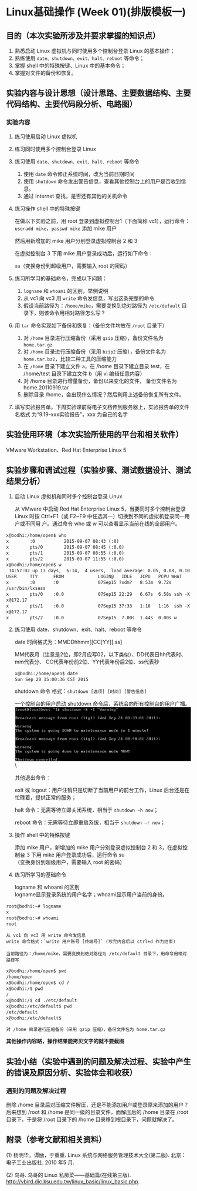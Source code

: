 # Linux基础操作 (Week 01)(排版模板一)

## 目的（本次实验所涉及并要求掌握的知识点）

1. 熟悉启动 Linux 虚拟机与同时使用多个控制台登录 Linux 的基本操作；
2. 熟练使用 `date、shutdown、exit、halt、reboot` 等命令；
3. 掌握 shell 中的特殊按键、Linux 中的基本命令；
4. 掌握对文件的备份和恢复。

## 实验内容与设计思想（设计思路、主要数据结构、主要代码结构、主要代码段分析、电路图）

### 实验内容

 1. 练习使用启动 Linux 虚拟机
 2. 练习同时使用多个控制台登录 Linux
 3. 练习使用 `date、shutdown、exit、halt、reboot` 等命令
    1) 使用 `date` 命令修正系统时间，改为当前日期时间
    2) 使用 `shutdown` 命令发出警告信息，查看其他控制台上的用户是否收到信息。
    3) 通过 Internet 查找，是否还有其他的关机命令
 4. 练习操作 shell 中的特殊按键

    在做以下实验之前，用 root 登录到虚拟控制台1（下面简称 vc1），运行命令：
    `useradd mike`，`passwd mike` 添加 mike 用户

    然后用新增加的 mike 用户分别登录虚拟控制台 2 和 3

    在虚拟控制台 3 下用 mike 用户登录成功后，运行如下命令：

    `su`（变换身份到超级用户，需要输入 root 的密码）

 5. 练习所学习的基础命令，完成以下问题：
    1) `logname` 和 `whoami` 的区别，举例说明
    2) 从 vc1 向 vc3 用 `write` 命令发信息，写出这条完整的命令
    3) 假设当前路径为：`/home/mike`，需要变换到绝对路径为 `/etc/default`
       目录下，则该命令用相对路径怎么写？

 6. 用 `tar` 命令实现如下备份和恢复：（备份文件均放在 `/root` 目录下）
    1) 对 `/home` 目录进行压缩备份（采用 `gzip` 压缩），备份文件名为
       `home.tar.gz`
    2) 对 `/home` 目录进行压缩备份（采用 `bzip2` 压缩），备份文件名为
       `home.tar.bz2`，比较二种工具的压缩能力
    3) 在 `/home` 目录下建立文件 `a`，在 /home 目录下建立目录 test，在
       /home/test 目录下建立文件 b（用 vi 编辑任意内容）
    4) 对 /home 目录进行增量备份，备份以来变化的文件，
       备份文件名为 home.20110919.tar
    5) 删除目录 /home，会出现什么情况？然后利用上述备份恢复所有文件。

 7. 填写实验报告单，下周实验课前将电子文档传到服务器上，实验报告单的文件名格式
    为“9.19-xxx实验报告”，xxx 为自己的名字

## 实验使用环境（本次实验所使用的平台和相关软件）

VMware Workstation、Red Hat Enterprise Linux 5

## 实验步骤和调试过程（实验步骤、测试数据设计、测试结果分析）

 1. 启动 Linux 虚拟机和同时多个控制台登录 Linux

    从 VMware 中启动 Red Hat Enterprise Linux 5，当要同时多个控制台登录 Linux
    时按 Ctrl+F1（或 F2\~F9 中任选其一）切换到不同的虚拟机登录同一用户或不同用
    户。通过命令 who 或 w 可以查看显示当前在线的全部用户。
```
x@bodhi:/home/open$ who
x        :0           2015-09-07 08:43 (:0)
x        pts/0        2015-09-07 08:45 (:0.0)
x        pts/1        2015-09-07 08:55 (:0.0)
x        pts/2        2015-09-07 11:55 (:0.0)
x@bodhi:/home/open$ w
 14:57:02 up 13 days,  6:14,  4 users,  load average: 0.05, 0.08, 0.10
USER     TTY      FROM             LOGIN@   IDLE   JCPU   PCPU WHAT
x        :0       :0               07Sep15 ?xdm?   8:53m  9.72s /usr/bin/lxsess
x        pts/0    :0.0             07Sep15 22:29   6.67s  6.58s ssh -X x@172.17
x        pts/1    :0.0             07Sep15 37:33   1:16   1:16  ssh -X x@172.17
x        pts/2    :0.0             07Sep15  7.00s  1.44s  0.00s w
```

 2. 练习使用 date、shutdown、exit、halt、reboot 等命令

    date 时间格式为：MMDDhhmm\[\[CC\]YY\]\[.ss\]

    MM代表月（注意是2位，即2月应写02，以下类似）、DD代表日hh代表时、mm代表分、
    CC代表年份前2位、YY代表年份后2位、ss代表秒

    ```
    x@bodhi:/home/open$ date
    Sun Sep 20 15:00:36 CST 2015
    ```

    shutdown 命令 格式：`shutdown [选项] [时间] [警告信息]`

    一个控制台的用户启动 shutdown 命令后，系统会向所有控制台的用户广播。\
![发出 shutdown 命令](media01/image3.png)\

    其他退出命令：

    exit 或 logout：用户注销只是切断了当前用户的前台工作，Linux 后台还是在忙碌着，提供正常的服务；

    halt 命令：无需等待立即关闭系统，相当于 `shutdown –h now`；

    reboot 命令：无需等待立即重启系统，相当于 `shutdown –r now`；

 3. 操作 shell 中的特殊按键

    添加 mike 用户，新增加的 mike 用户分别登录虚拟控制台 2 和 3，在虚拟控制台 3 下用 mike 用户登录成功后，运行命令 su  
    （变换身份到超级用户，需要输入 root 的密码）

 4. 练习所学习的基础命令

    logname 和 whoami 的区别  
    logname显示登录系统的用户名字；whoami显示用户当前的身份。
```
root@bodhi:~# logname
x
root@bodhi:~# whoami
root
```

    从 vc1 向 vc3 用 write 命令发信息  
    write 命令格式：`write 用户账号 [终端号]` (写完内容后以 ctrl+d 作为结束)

    当前路径为：/home/mike，需要变换到绝对路径为 /etc/default 目录下，用命令用相对路径写
```
x@bodhi:/home/open$ pwd
/home/open
x@bodhi:/home/open$ cd /
x@bodhi:/$ pwd
/
x@bodhi:/$ cd ./etc/default
x@bodhi:/etc/default$ pwd
/etc/default
x@bodhi:/etc/default$
```

    对 /home 目录进行压缩备份（采用 gzip 压缩），备份文件名为 home.tar.gz

**其他操作内容略，操作结果能拷贝文字的就不要截图**

## 实验小结（实验中遇到的问题及解决过程、实验中产生的错误及原因分析、实验体会和收获）

### 遇到的问题及解决过程

删除 /home 目录后对压缩文件解压，还是不能添加用户或登录原来添加的用户？后来想到 /root 和 /home 是同一级的目录文件，而解压后的 /home 目录在 /root 目录下，于是将 /root 目录下的 /home 目录移到根目录下，问题就解决了。

## 附录（参考文献和相关资料）

(1) 杨明华，谭励，于重重. Linux 系统与网络服务管理技术大全(第二版). 北京：电子工业出版社. 2010 年5 月.

(2) 鸟哥. 鸟哥的 Linux 私房菜——基础篇(在线第三版). <http://vbird.dic.ksu.edu.tw/linux_basic/linux_basic.php>.
